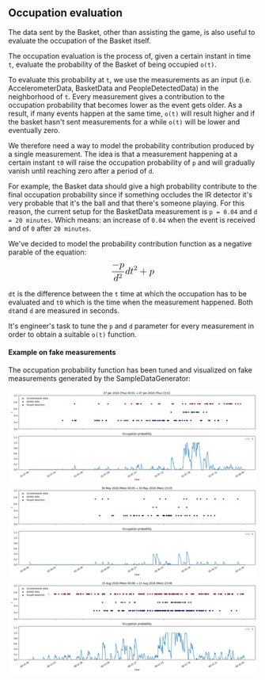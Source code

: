 
## Occupation evaluation

The data sent by the Basket, other than assisting the game, is also useful to evaluate the occupation of the Basket itself.

The occupation evaluation is the process of, given a certain instant in time `t`, evaluate the probability of the Basket of being occupied `o(t)`.

To evaluate this probability at `t`, we use the measurements as an input (i.e. AccelerometerData, BasketData and PeopleDetectedData) in the neighborhood of `t`. Every measurement gives a contribution to the occupation probability that becomes lower as the event gets older. As a result, if many events happen at the same time, `o(t)` will result higher and if the basket hasn't sent measurements for a while `o(t)` will be lower and eventually zero.

We therefore need a way to model the probability contribution produced by a single measurement. The idea is that a measurement happening at a certain instant `t0` will raise the occupation probability of `p` and will gradually vanish until reaching zero after a period of `d`.

For example, the Basket data should give a high probability contribute to the final occupation probability since if something occludes the IR detector it's very probable that it's the ball and that there's someone playing. For this reason, the current setup for the BasketData measurement is `p = 0.04` and `d = 20 minutes`. Which means: an increase of `0.04` when the event is received and of `0` after `20 minutes`.

We've decided to model the probability contribution function as a negative parable of the equation:

<p align="center">
  <img src="/screenshots/occupation_probability_contrib_eq.png" /> 
</p>

`dt` is the difference between the `t` time at which the occupation has to be evaluated and `t0` which is the time when the measurement happened. Both `dt`and `d` are measured in seconds.

It's engineer's task to tune the `p` and `d` parameter for every measurement in order to obtain a suitable `o(t)` function.

#### Example on fake measurements

The occupation probability function has been tuned and visualized on fake measurements generated by the SampleDataGenerator:

<img src="/screenshots/occupation_7_jan_16.png" />
<img src="/screenshots/occupation_30_mag_16.png" />
<img src="/screenshots/occupation_15_aug_16.png" />




